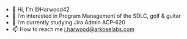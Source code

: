 - 👋 Hi, I’m @Harwood42
- 👀 I’m interested in Program Management of the SDLC, golf & guitar
- 🌱 I’m currently studying Jira Admin ACP-620
- 📫 How to reach me j.harwood@arkoselabs.com 

<!---
Harwood42/Harwood42 is a ✨ special ✨ repository because its `README.md` (this file) appears on your GitHub profile.
You can click the Preview link to take a look at your changes.
--->
